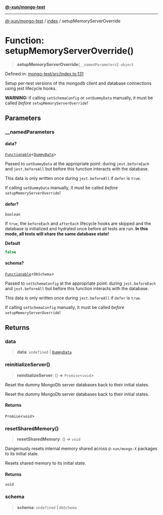 [**@-xun/mongo-test**](../../README.md)

***

[@-xun/mongo-test](../../README.md) / [index](../README.md) / setupMemoryServerOverride

# Function: setupMemoryServerOverride()

> **setupMemoryServerOverride**(`__namedParameters`): `object`

Defined in: [mongo-test/src/index.ts:131](https://github.com/Xunnamius/mongo-utils/blob/7cfa70e74faea87417478ce206acc46284349fd3/packages/mongo-test/src/index.ts#L131)

Setup per-test versions of the mongodb client and database connections using
jest lifecycle hooks.

**WARNING:** if calling `setSchemaConfig` or `setDummyData` manually, it must
be called _before_ `setupMemoryServerOverride`!

## Parameters

### \_\_namedParameters

#### data?

[`Functionable`](../type-aliases/Functionable.md)\<[`DummyData`](../type-aliases/DummyData.md)\>

Passed to `setDummyData` at the appropriate point: during `jest.beforeEach`
and `jest.beforeAll` but before this function interacts with the database.

This data is only written once during `jest.beforeAll` if `defer` is
`true`.

If calling `setDummyData` manually, it must be called _before_
`setupMemoryServerOverride`!

#### defer?

`boolean`

If `true`, the `beforeEach` and `afterEach` lifecycle hooks are skipped and
the database is initialized and hydrated once before all tests are run.
**In this mode, all tests will share the same database state!**

**Default**

```ts
false
```

#### schema?

[`Functionable`](../type-aliases/Functionable.md)\<`DbSchema`\>

Passed to `setSchemaConfig` at the appropriate point: during
`jest.beforeEach` and `jest.beforeAll` but before this function interacts
with the database.

This data is only written once during `jest.beforeAll` if `defer` is
`true`.

If calling `setSchemaConfig` manually, it must be called _before_
`setupMemoryServerOverride`!

## Returns

### data

> **data**: `undefined` \| [`DummyData`](../type-aliases/DummyData.md)

### reinitializeServer()

> **reinitializeServer**: () => `Promise`\<`void`\>

Reset the dummy MongoDb server databases back to their initial states.

Reset the dummy MongoDb server databases back to their initial states.

#### Returns

`Promise`\<`void`\>

### resetSharedMemory()

> **resetSharedMemory**: () => `void`

Dangerously resets internal memory shared across `@-xun/mongo-X` packages
to its initial state.

Resets shared memory to its initial state.

#### Returns

`void`

### schema

> **schema**: `undefined` \| `DbSchema`
